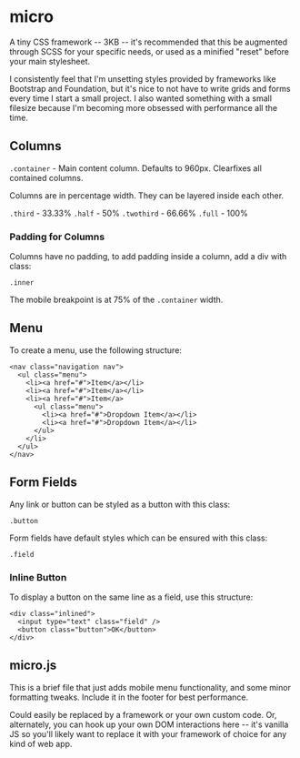 # micro

A tiny CSS framework -- 3KB -- it's recommended that this be augmented through SCSS for your specific needs, or used as a minified "reset" before your main stylesheet.

I consistently feel that I'm unsetting styles provided by frameworks like Bootstrap and Foundation, but it's nice to not have to write grids and forms every time I start a small project.  I also wanted something with a small filesize because I'm becoming more obsessed with performance all the time.

## Columns

`.container` - Main content column.  Defaults to 960px.  Clearfixes all contained columns.

Columns are in percentage width.  They can be layered inside each other.

`.third` - 33.33%
`.half` - 50%
`.twothird` - 66.66%
`.full` - 100%

### Padding for Columns

Columns have no padding, to add padding inside a column, add a div with class:

`.inner`

The mobile breakpoint is at 75% of the `.container` width.

## Menu

To create a menu, use the following structure:

```
<nav class="navigation nav">
  <ul class="menu">
    <li><a href="#">Item</a></li>
    <li><a href="#">Item</a></li>
    <li><a href="#">Item</a>
      <ul class="menu">
        <li><a href="#">Dropdown Item</a></li>
        <li><a href="#">Dropdown Item</a></li>
      </ul>
    </li>
  </ul>
</nav>
```

## Form Fields

Any link or button can be styled as a button with this class:

`.button`

Form fields have default styles which can be ensured with this class:

`.field`

### Inline Button

To display a button on the same line as a field, use this structure:

```
<div class="inlined">
  <input type="text" class="field" />
  <button class="button">OK</button>
</div>
```

## micro.js

This is a brief file that just adds mobile menu functionality, and some minor formatting tweaks.  Include it in the footer for best performance.

Could easily be replaced by a framework or your own custom code.  Or, alternately, you can hook up your own DOM interactions here -- it's vanilla JS so you'll likely want to replace it with your framework of choice for any kind of web app.
